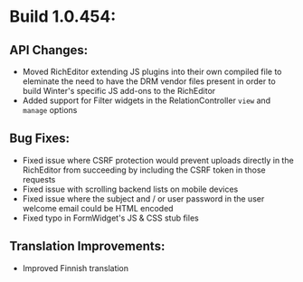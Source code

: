 # Build 1.0.454:

## API Changes:
- Moved RichEditor extending JS plugins into their own compiled file to eleminate the need to have the DRM vendor files present in order to build Winter's specific JS add-ons to the RichEditor
- Added support for Filter widgets in the RelationController `view` and `manage` options

## Bug Fixes:
- Fixed issue where CSRF protection would prevent uploads directly in the RichEditor from succeeding by including the CSRF token in those requests
- Fixed issue with scrolling backend lists on mobile devices
- Fixed issue where the subject and / or user password in the user welcome email could be HTML encoded
- Fixed typo in FormWidget's JS & CSS stub files

## Translation Improvements:
- Improved Finnish translation